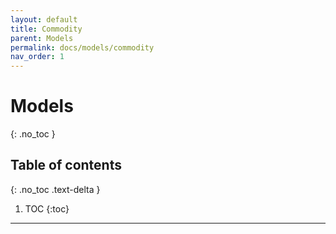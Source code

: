 ```yaml
---
layout: default
title: Commodity
parent: Models
permalink: docs/models/commodity
nav_order: 1
---
```


# Models
{: .no_toc }

## Table of contents
{: .no_toc .text-delta }

1. TOC
{:toc}

---
